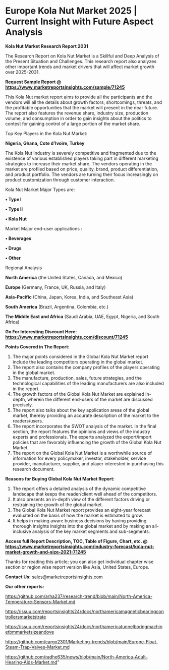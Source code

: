  # Europe Kola Nut Market 2025 | Current Insight with Future Aspect Analysis

<strong>Kola Nut Market Research Report 2031</strong>

The Research Report on Kola Nut Market is a Skillful and Deep Analysis of the Present Situation and Challenges. This research report also analyzes other important trends and market drivers that will affect market growth over 2025-2031.

<strong>Request Sample Report @ <a href=https://www.marketreportsinsights.com/sample/71245>https://www.marketreportsinsights.com/sample/71245</a></strong>

This Kola Nut market report aims to provide all the participants and the vendors will all the details about growth factors, shortcomings, threats, and the profitable opportunities that the market will present in the near future. The report also features the revenue share, industry size, production volume, and consumption in order to gain insights about the politics to contest for gaining control of a large portion of the market share.

Top Key Players in the Kola Nut Market:

<strong>Nigeria, Ghana, Cote d'Ivoire, Turkey</strong>

The Kola Nut Industry is severely competitive and fragmented due to the existence of various established players taking part in different marketing strategies to increase their market share. The vendors operating in the market are profiled based on price, quality, brand, product differentiation, and product portfolio. The vendors are turning their focus increasingly on product customization through customer interaction.

Kola Nut Market Major Types are:

<strong>• Type I

• Type II

• Kola Nut</strong>

Market Major end-user applications :

<strong>• Beverages

• Drugs

• Other</strong>

Regional Analysis

</u><strong><b>North America</b></strong> (the United States, Canada, and Mexico)

<strong><b>Europe </b></strong>(Germany, France, UK, Russia, and Italy)

<strong><b>Asia-Pacific</b></strong> (China, Japan, Korea, India, and Southeast Asia)

<strong><b>South America</b></strong> (Brazil, Argentina, Colombia, etc.)

<strong><b>The Middle East and Africa</b></strong> (Saudi Arabia, UAE, Egypt, Nigeria, and South Africa)

<strong>Go For Interesting Discount Here: <a href=https://www.marketreportsinsights.com/discount/71245>https://www.marketreportsinsights.com/discount/71245</a></strong>

<strong>Points Covered in The Report:</strong>
<ol>
  <li>The major points considered in the Global Kola Nut Market report include the leading competitors operating in the global market.</li>
  <li>The report also contains the company profiles of the players operating in the global market.</li>
  <li>The manufacture, production, sales, future strategies, and the technological capabilities of the leading manufacturers are also included in the report.</li>
  <li>The growth factors of the Global Kola Nut Market are explained in-depth, wherein the different end-users of the market are discussed precisely.</li>
  <li>The report also talks about the key application areas of the global market, thereby providing an accurate description of the market to the readers/users.</li>
  <li>The report incorporates the SWOT analysis of the market. In the final section, the report features the opinions and views of the industry experts and professionals. The experts analyzed the export/import policies that are favorably influencing the growth of the Global Kola Nut Market.</li>
  <li>The report on the Global Kola Nut Market is a worthwhile source of information for every policymaker, investor, stakeholder, service provider, manufacturer, supplier, and player interested in purchasing this research document.</li>
</ol>
<strong>Reasons for Buying Global Kola Nut Market Report:</strong>

<ol>
  <li>The report offers a detailed analysis of the dynamic competitive landscape that keeps the reader/client well ahead of the competitors.</li>
  <li>It also presents an in-depth view of the different factors driving or restraining the growth of the global market.</li>
  <li>The Global Kola Nut Market report provides an eight-year forecast evaluated on the basis of how the market is estimated to grow.</li>
  <li>It helps in making aware business decisions by having providing thorough insights insights into the global market and by making an all-inclusive analysis of the key market segments and sub-segments.</li>
</ol>
<strong>Access full Report Description, TOC, Table of Figure, Chart, etc. @ <a href=https://www.marketreportsinsights.com/industry-forecast/kola-nut-market-growth-and-size-2021-71245>https://www.marketreportsinsights.com/industry-forecast/kola-nut-market-growth-and-size-2021-71245</a></strong>


Thanks for reading this article; you can also get individual chapter wise section or region wise report version like Asia, United States, Europe.

<strong>Contact Us:</strong>
sales@marketreportsinsights.com

<strong>Our other reports:</strong>

<a href=https://github.com/arha237/research-trend/blob/main/North-America-Temperature-Sensors-Market.md>https://github.com/arha237/research-trend/blob/main/North-America-Temperature-Sensors-Market.md</a>

<a href=https://issuu.com/reportsinsights24/docs/northamericamagneticbearingcontrollersmarketstrate>https://issuu.com/reportsinsights24/docs/northamericamagneticbearingcontrollersmarketstrate</a>

<a href=https://issuu.com/reportsinsights24/docs/northamericatunnelboringmachinetbmmarketsizeandove>https://issuu.com/reportsinsights24/docs/northamericatunnelboringmachinetbmmarketsizeandove</a>

<a href=https://github.com/cargo2301/Marketing-trends/blob/main/Europe-Float-Steam-Trap-Valves-Market.md>https://github.com/cargo2301/Marketing-trends/blob/main/Europe-Float-Steam-Trap-Valves-Market.md</a>

<a href=https://github.com/radhe635/news/blob/main/North-America-Adult-Hearing-Aids-Market.md>https://github.com/radhe635/news/blob/main/North-America-Adult-Hearing-Aids-Market.md</a>"
